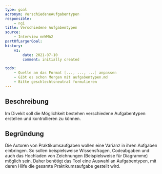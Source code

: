 ```yaml
---
type: goal
acronym: VerschiedeneAufgabentypen
responsible:
    - ngi
title: Verschiedene Aufgabentypen
source:
    - Interview nnWMA2
partOfLargerGoal: 
history:
    v1:
        date: 2021-07-10
        comment: initially created

todo:
    - Quelle an das Format [..., ..., ...] anpassen 
    - Gibt es schon Mergen mit aufgabentypen.md
    - Bitte geschlechtsneutral formulieren
---
```


## Beschreibung

Im Divekit soll die Möglichkeit bestehen verschiedene Aufgabentypen erstellen und kontrollieren zu können.

## Begründung

Die Autoren von Praktikumsaufgaben wollen eine Varianz in ihren Aufgaben einbringen. So sollen beispielsweise Wissensfragen, Codeabgaben und auch das Hochladen von Zeichnungen (Beispielsweise für Diagramme) möglich sein. Daher benötigt das Tool eine Auswahl an Aufgabentypen, mit deren Hilfe die gesamte Praktikumsaufgabe gestellt wird.